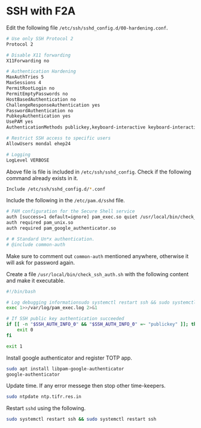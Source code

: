 # SSH with F2A

Edit the following file `/etc/ssh/sshd_config.d/00-hardening.conf`.
```BASH
# Use only SSH Protocol 2
Protocol 2

# Disable X11 forwarding
X11Forwarding no

# Authentication Hardening
MaxAuthTries 5
MaxSessions 4
PermitRootLogin no
PermitEmptyPasswords no
HostBasedAuthentication no
ChallengeResponseAuthentication yes
PasswordAuthentication no
PubkeyAuthentication yes
UsePAM yes
AuthenticationMethods publickey,keyboard-interactive keyboard-interactive

# Restrict SSH access to specific users
AllowUsers mondal ehep24

# Logging
LogLevel VERBOSE
```

Above file is file is included in `/etc/ssh/sshd_config`. Check if the following command already exists in it.
```BASH
Include /etc/ssh/sshd_config.d/*.conf
```

Include the following in the `/etc/pam.d/sshd` file.
```BASH
# PAM configuration for the Secure Shell service
auth [success=1 default=ignore] pam_exec.so quiet /usr/local/bin/check_ssh_auth.sh
auth required pam_unix.so
auth required pam_google_authenticator.so

# # Standard Un*x authentication.
# @include common-auth
```
Make sure to comment out `common-auth` mentioned anywhere, otherwise it will ask for password again.

Create a file `/usr/local/bin/check_ssh_auth.sh` with the following content and make it executable.
```BASH
#!/bin/bash

# Log debugging informationsudo systemctl restart ssh && sudo systemctl restart ssh
exec 1>>/var/log/pam_exec.log 2>&1

# If SSH public key authentication succeeded
if [[ -n "$SSH_AUTH_INFO_0" && "$SSH_AUTH_INFO_0" =~ "publickey" ]]; then
    exit 0
fi

exit 1
```

Install google authenticator and register TOTP app.
```BASH
sudo apt install libpam-google-authenticator
google-authenticator
```

Update time. If any error messege then stop other time-keepers.
```BASH
sudo ntpdate ntp.tifr.res.in
```

Restart `sshd` using the following.
```BASH
sudo systemctl restart ssh && sudo systemctl restart ssh
```
